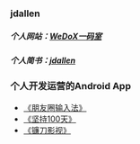 ### jdallen
##### 个人网站：[WeDoX一码室](http://120.78.120.117/WeDoX/)
##### 个人简书：[jdallen](https://www.jianshu.com/u/24ca40166757)

### 个人开发运营的Android App
- [《朋友圈输入法》](https://www.coolapk.com/apk/com.onedream.oneinputime)
- [《坚持100天》](https://www.coolapk.com/apk/com.onedream.plan)
- [《镰刀影视》](http://120.78.120.117/WeDoX/download_app.html)


